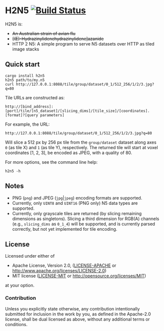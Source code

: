 # H2N5 [![Build Status](https://travis-ci.org/aschampion/h2n5.svg?branch=master)](https://travis-ci.org/aschampion/h2n5)

H2N5 is:
- ~~An Australian strain of avian flu~~
- ~~[(E)-Hydrazinylidenehydrazinylidene]azanide~~
- HTTP 2 N5: A simple program to serve N5 datasets over HTTP as tiled image stacks

## Quick start

```
cargo install h2n5
h2n5 path/to/my.n5
curl http://127.0.0.1:8088/tile/group/dataset/0_1/512_256/1/2/3.jpg?q=80
```

Tile URLs are constructed as:

```
http://[bind_address]:[port]/tile/[n5_dataset]/[slicing_dims]/[tile_size]/[coordinates].[format]?[query parameters]
```

For example, the URL:

```
http://127.0.0.1:8088/tile/group/dataset/0_1/512_256/1/2/3.jpg?q=80
```

Will slice a 512 px by 256 px tile from the `group/dataset` dataset along axes `0` (as tile X) and `1` (as tile Y), respectively. The returned tile will start at voxel coordinates [1, 2, 3], be encoded as JPEG, with a quality of 80.

For more options, see the command line help:

```
h2n5 -h
```

## Notes

- PNG (`png`) and JPEG (`jpg`|`jpeg`) encoding formats are supported.
- Currently, only `UINT8` and `UINT16` (PNG only) N5 data types are supported.
- Currently, only grayscale tiles are returned (by slicing remaining dimensions as singletons). Slicing a third dimension for RGB(A) channels (e.g., `slicing_dims` as `0_1_4`) will be supported, and is currently parsed correctly, but not yet implemented for tile encoding.

## License

Licensed under either of

- Apache License, Version 2.0, ([LICENSE-APACHE](LICENSE-APACHE) or http://www.apache.org/licenses/LICENSE-2.0)
- MIT license ([LICENSE-MIT](LICENSE-MIT) or http://opensource.org/licenses/MIT)

at your option.

### Contribution

Unless you explicitly state otherwise, any contribution intentionally submitted for inclusion in the work by you, as defined in the Apache-2.0 license, shall be dual licensed as above, without any additional terms or conditions.

